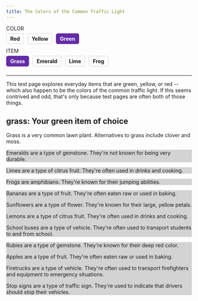 ```yaml
---
title: The Colors of the Common Traffic Light
---
```

<style>
  .markdoc__hidden {
    background-color: lightgray;
  }
  .markdoc-pref__pill {
    display: inline-block;
    padding: 5px 10px;
    margin-right: 6px;
    margin-bottom: 10px;
    border: 1px solid lightgray;
    cursor: pointer;
    font-weight: bold;
    border-radius: 5px;
  }
  .markdoc-pref__pill.selected {
    color: white;
    background-color: #632ca6;
    border-color: #632ca6;
  }
  .markdoc-pref__label {
    text-transform: uppercase;
    font-size: 14px;
    font-weight: 400;
    margin-bottom: 5px;
  }
  .markdoc-pref__container {
    display: inline-block;
    margin-right: 25px;
  }
</style>
<script>
  function handleValueChange(varName, newValue) {
    console.log("handleValueChange called");
    console.log("varName:", varName);
    console.log("newValue:", newValue);
  }
</script>
<div>
  <div class="markdoc-pref__container">
    <div class="markdoc-pref__label">Color</div>
    <div>
      <div>
        <div
          class="markdoc-pref__pill"
          onclick="handleValueChange('color', 'red')"
        >
          Red
        </div>
        <div
          class="markdoc-pref__pill"
          onclick="handleValueChange('color', 'yellow')"
        >
          Yellow
        </div>
        <div
          class="markdoc-pref__pill selected"
          onclick="handleValueChange('color', 'green')"
        >
          Green
        </div>
      </div>
    </div>
  </div>
  <div class="markdoc-pref__container">
    <div class="markdoc-pref__label">Item</div>
    <div>
      <div>
        <div
          class="markdoc-pref__pill selected"
          onclick="handleValueChange('item', 'grass')"
        >
          Grass
        </div>
        <div
          class="markdoc-pref__pill"
          onclick="handleValueChange('item', 'emerald')"
        >
          Emerald
        </div>
        <div
          class="markdoc-pref__pill"
          onclick="handleValueChange('item', 'lime')"
        >
          Lime
        </div>
        <div
          class="markdoc-pref__pill"
          onclick="handleValueChange('item', 'frog')"
        >
          Frog
        </div>
      </div>
    </div>
  </div>
</div>
<hr />
<article>
  <p>
    This test page explores everyday items that are green, yellow, or red --
    which also happen to be the colors of the common traffic light. If this
    seems contrived and odd, that's only because test pages are often both of
    those things.
  </p>
  <h2>grass: Your green item of choice</h2>
  <div>
    <div>
      <p>
        Grass is a very common lawn plant. Alternatives to grass include clover
        and moss.
      </p>
    </div>
    <div class="markdoc__hidden">
      <p>
        Emeralds are a type of gemstone. They're not known for being very
        durable.
      </p>
    </div>
    <div class="markdoc__hidden">
      <p>
        Limes are a type of citrus fruit. They're often used in drinks and
        cooking.
      </p>
    </div>
    <div class="markdoc__hidden">
      <p>Frogs are amphibians. They're known for their jumping abilities.</p>
    </div>
  </div>
  <div class="markdoc__hidden">
    <div class="markdoc__hidden">
      <p>
        Bananas are a type of fruit. They're often eaten raw or used in baking.
      </p>
    </div>
    <div class="markdoc__hidden">
      <p>
        Sunflowers are a type of flower. They're known for their large, yellow
        petals.
      </p>
    </div>
    <div class="markdoc__hidden">
      <p>
        Lemons are a type of citrus fruit. They're often used in drinks and
        cooking.
      </p>
    </div>
    <div class="markdoc__hidden">
      <p>
        School buses are a type of vehicle. They're often used to transport
        students to and from school.
      </p>
    </div>
  </div>
  <div class="markdoc__hidden">
    <div class="markdoc__hidden">
      <p>
        Rubies are a type of gemstone. They're known for their deep red color.
      </p>
    </div>
    <div class="markdoc__hidden">
      <p>
        Apples are a type of fruit. They're often eaten raw or used in baking.
      </p>
    </div>
    <div class="markdoc__hidden">
      <p>
        Firetrucks are a type of vehicle. They're often used to transport
        firefighters and equipment to emergency situations.
      </p>
    </div>
    <div class="markdoc__hidden">
      <p>
        Stop signs are a type of traffic sign. They're used to indicate that
        drivers should stop their vehicles.
      </p>
    </div>
  </div>
</article>
<script>
  const renderableTree = {
    $$mdtype: "Tag",
    name: "article",
    attributes: {},
    children: [
      {
        $$mdtype: "Tag",
        name: "p",
        attributes: {},
        children: [
          "This test page explores everyday items that are green, yellow, or red -- which also happen to be the colors of the common traffic light. If this seems contrived and odd, that's only because test pages are often both of those things.",
        ],
      },
      {
        $$mdtype: "Tag",
        name: "h2",
        attributes: {},
        children: [
          {
            $$mdtype: "Variable",
            path: ["item"],
            value: "grass",
          },
          ": Your ",
          {
            $$mdtype: "Variable",
            path: ["color"],
            value: "green",
          },
          " item of choice",
        ],
      },
      {
        $$mdtype: "Tag",
        name: "div",
        if: {
          $$mdtype: "Function",
          name: "equals",
          value: true,
          parameters: {
            0: {
              $$mdtype: "Variable",
              path: ["color"],
              value: "green",
            },
            1: "green",
          },
        },
        attributes: {
          display: "true",
        },
        children: [
          {
            $$mdtype: "Tag",
            name: "div",
            if: {
              $$mdtype: "Function",
              name: "equals",
              value: true,
              parameters: {
                0: {
                  $$mdtype: "Variable",
                  path: ["item"],
                  value: "grass",
                },
                1: "grass",
              },
            },
            attributes: {
              display: "true",
            },
            children: [
              {
                $$mdtype: "Tag",
                name: "p",
                attributes: {},
                children: [
                  "Grass is a very common lawn plant. Alternatives to grass include clover and moss.",
                ],
              },
            ],
          },
          {
            $$mdtype: "Tag",
            name: "div",
            if: {
              $$mdtype: "Function",
              name: "equals",
              value: false,
              parameters: {
                0: {
                  $$mdtype: "Variable",
                  path: ["item"],
                  value: "grass",
                },
                1: "emerald",
              },
            },
            attributes: {
              display: "false",
            },
            children: [
              {
                $$mdtype: "Tag",
                name: "p",
                attributes: {},
                children: [
                  "Emeralds are a type of gemstone. They're not known for being very durable.",
                ],
              },
            ],
          },
          {
            $$mdtype: "Tag",
            name: "div",
            if: {
              $$mdtype: "Function",
              name: "equals",
              value: false,
              parameters: {
                0: {
                  $$mdtype: "Variable",
                  path: ["item"],
                  value: "grass",
                },
                1: "lime",
              },
            },
            attributes: {
              display: "false",
            },
            children: [
              {
                $$mdtype: "Tag",
                name: "p",
                attributes: {},
                children: [
                  "Limes are a type of citrus fruit. They're often used in drinks and cooking.",
                ],
              },
            ],
          },
          {
            $$mdtype: "Tag",
            name: "div",
            if: {
              $$mdtype: "Function",
              name: "equals",
              value: false,
              parameters: {
                0: {
                  $$mdtype: "Variable",
                  path: ["item"],
                  value: "grass",
                },
                1: "frog",
              },
            },
            attributes: {
              display: "false",
            },
            children: [
              {
                $$mdtype: "Tag",
                name: "p",
                attributes: {},
                children: [
                  "Frogs are amphibians. They're known for their jumping abilities.",
                ],
              },
            ],
          },
        ],
      },
      {
        $$mdtype: "Tag",
        name: "div",
        if: {
          $$mdtype: "Function",
          name: "equals",
          value: false,
          parameters: {
            0: {
              $$mdtype: "Variable",
              path: ["color"],
              value: "green",
            },
            1: "yellow",
          },
        },
        attributes: {
          display: "false",
        },
        children: [
          {
            $$mdtype: "Tag",
            name: "div",
            if: {
              $$mdtype: "Function",
              name: "equals",
              value: false,
              parameters: {
                0: {
                  $$mdtype: "Variable",
                  path: ["item"],
                  value: "grass",
                },
                1: "banana",
              },
            },
            attributes: {
              display: "false",
            },
            children: [
              {
                $$mdtype: "Tag",
                name: "p",
                attributes: {},
                children: [
                  "Bananas are a type of fruit. They're often eaten raw or used in baking.",
                ],
              },
            ],
          },
          {
            $$mdtype: "Tag",
            name: "div",
            if: {
              $$mdtype: "Function",
              name: "equals",
              value: false,
              parameters: {
                0: {
                  $$mdtype: "Variable",
                  path: ["item"],
                  value: "grass",
                },
                1: "sunflower",
              },
            },
            attributes: {
              display: "false",
            },
            children: [
              {
                $$mdtype: "Tag",
                name: "p",
                attributes: {},
                children: [
                  "Sunflowers are a type of flower. They're known for their large, yellow petals.",
                ],
              },
            ],
          },
          {
            $$mdtype: "Tag",
            name: "div",
            if: {
              $$mdtype: "Function",
              name: "equals",
              value: false,
              parameters: {
                0: {
                  $$mdtype: "Variable",
                  path: ["item"],
                  value: "grass",
                },
                1: "lemon",
              },
            },
            attributes: {
              display: "false",
            },
            children: [
              {
                $$mdtype: "Tag",
                name: "p",
                attributes: {},
                children: [
                  "Lemons are a type of citrus fruit. They're often used in drinks and cooking.",
                ],
              },
            ],
          },
          {
            $$mdtype: "Tag",
            name: "div",
            if: {
              $$mdtype: "Function",
              name: "equals",
              value: false,
              parameters: {
                0: {
                  $$mdtype: "Variable",
                  path: ["item"],
                  value: "grass",
                },
                1: "school_bus",
              },
            },
            attributes: {
              display: "false",
            },
            children: [
              {
                $$mdtype: "Tag",
                name: "p",
                attributes: {},
                children: [
                  "School buses are a type of vehicle. They're often used to transport students to and from school.",
                ],
              },
            ],
          },
        ],
      },
      {
        $$mdtype: "Tag",
        name: "div",
        if: {
          $$mdtype: "Function",
          name: "equals",
          value: false,
          parameters: {
            0: {
              $$mdtype: "Variable",
              path: ["color"],
              value: "green",
            },
            1: "red",
          },
        },
        attributes: {
          display: "false",
        },
        children: [
          {
            $$mdtype: "Tag",
            name: "div",
            if: {
              $$mdtype: "Function",
              name: "equals",
              value: false,
              parameters: {
                0: {
                  $$mdtype: "Variable",
                  path: ["item"],
                  value: "grass",
                },
                1: "ruby",
              },
            },
            attributes: {
              display: "false",
            },
            children: [
              {
                $$mdtype: "Tag",
                name: "p",
                attributes: {},
                children: [
                  "Rubies are a type of gemstone. They're known for their deep red color.",
                ],
              },
            ],
          },
          {
            $$mdtype: "Tag",
            name: "div",
            if: {
              $$mdtype: "Function",
              name: "equals",
              value: false,
              parameters: {
                0: {
                  $$mdtype: "Variable",
                  path: ["item"],
                  value: "grass",
                },
                1: "apple",
              },
            },
            attributes: {
              display: "false",
            },
            children: [
              {
                $$mdtype: "Tag",
                name: "p",
                attributes: {},
                children: [
                  "Apples are a type of fruit. They're often eaten raw or used in baking.",
                ],
              },
            ],
          },
          {
            $$mdtype: "Tag",
            name: "div",
            if: {
              $$mdtype: "Function",
              name: "equals",
              value: false,
              parameters: {
                0: {
                  $$mdtype: "Variable",
                  path: ["item"],
                  value: "grass",
                },
                1: "firetruck",
              },
            },
            attributes: {
              display: "false",
            },
            children: [
              {
                $$mdtype: "Tag",
                name: "p",
                attributes: {},
                children: [
                  "Firetrucks are a type of vehicle. They're often used to transport firefighters and equipment to emergency situations.",
                ],
              },
            ],
          },
          {
            $$mdtype: "Tag",
            name: "div",
            if: {
              $$mdtype: "Function",
              name: "equals",
              value: false,
              parameters: {
                0: {
                  $$mdtype: "Variable",
                  path: ["item"],
                  value: "grass",
                },
                1: "stop_sign",
              },
            },
            attributes: {
              display: "false",
            },
            children: [
              {
                $$mdtype: "Tag",
                name: "p",
                attributes: {},
                children: [
                  "Stop signs are a type of traffic sign. They're used to indicate that drivers should stop their vehicles.",
                ],
              },
            ],
          },
        ],
      },
    ],
  };

  const pagePrefsConfig = [
    {
      display_name: "Color",
      identifier: "color",
      options_source: "traffic_light_color_options",
    },
    {
      display_name: "Item",
      identifier: "item",
      options_source: "green_item_options",
    },
  ];

  const prefOptionsConfig = {
    traffic_light_color_options: [
      {
        display_name: "Red",
        identifier: "red",
      },
      {
        display_name: "Yellow",
        identifier: "yellow",
      },
      {
        display_name: "Green",
        default: true,
        identifier: "green",
      },
    ],
    red_item_options: [
      {
        display_name: "Ruby",
        identifier: "ruby",
      },
      {
        display_name: "Apple",
        default: true,
        identifier: "apple",
      },
      {
        display_name: "Firetruck",
        identifier: "firetruck",
      },
      {
        display_name: "Stop sign",
        identifier: "stop_sign",
      },
    ],
    yellow_item_options: [
      {
        display_name: "Banana",
        default: true,
        identifier: "banana",
      },
      {
        display_name: "Sunflower",
        identifier: "sunflower",
      },
      {
        display_name: "Lemon",
        identifier: "lemon",
      },
      {
        display_name: "School bus",
        identifier: "school_bus",
      },
    ],
    green_item_options: [
      {
        display_name: "Grass",
        default: true,
        identifier: "grass",
      },
      {
        display_name: "Emerald",
        identifier: "emerald",
      },
      {
        display_name: "Lime",
        identifier: "lime",
      },
      {
        display_name: "Frog",
        identifier: "frog",
      },
    ],
  };
</script>
